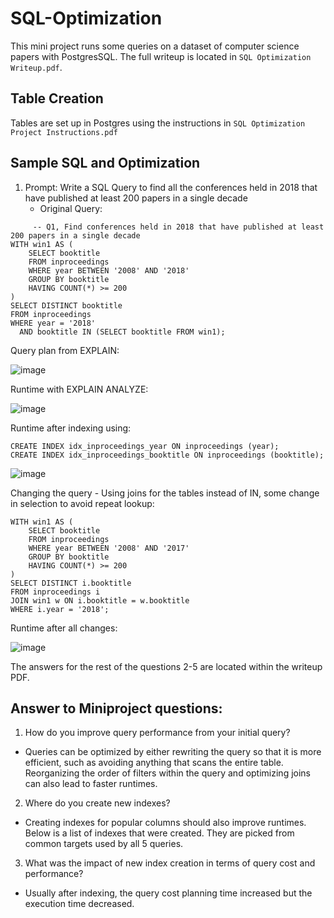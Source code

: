 # SQL-Optimization

This mini project runs some queries on a dataset of computer science papers with PostgresSQL. The full writeup is located in ```SQL Optimization Writeup.pdf```.

## Table Creation
Tables are set up in Postgres using the instructions in ```SQL Optimization Project Instructions.pdf```

## Sample SQL and Optimization
1. Prompt: Write a SQL Query to find all the conferences held in 2018 that have published at least 200 papers in a single decade
   - Original Query:
```
     -- Q1, Find conferences held in 2018 that have published at least 200 papers in a single decade
WITH win1 AS (
    SELECT booktitle
    FROM inproceedings
    WHERE year BETWEEN '2008' AND '2018'
    GROUP BY booktitle
    HAVING COUNT(*) >= 200
)
SELECT DISTINCT booktitle
FROM inproceedings
WHERE year = '2018'
  AND booktitle IN (SELECT booktitle FROM win1);
```

Query plan from EXPLAIN:

![image](https://github.com/user-attachments/assets/e82922ae-1110-48e5-a46d-9fec3d64db02)

Runtime with EXPLAIN ANALYZE:

![image](https://github.com/user-attachments/assets/14b34e0d-7d06-4c9b-9f58-d4a15b5fa73a)

Runtime after indexing using:
```
CREATE INDEX idx_inproceedings_year ON inproceedings (year);
CREATE INDEX idx_inproceedings_booktitle ON inproceedings (booktitle);
```
![image](https://github.com/user-attachments/assets/ec5265f1-9a9d-4610-9776-8e644f846c1a)

Changing the query - Using joins for the tables instead of IN, some change in selection to avoid repeat lookup:
```
WITH win1 AS (
    SELECT booktitle
    FROM inproceedings
    WHERE year BETWEEN '2008' AND '2017'
    GROUP BY booktitle
    HAVING COUNT(*) >= 200
)
SELECT DISTINCT i.booktitle
FROM inproceedings i
JOIN win1 w ON i.booktitle = w.booktitle
WHERE i.year = '2018';
```
Runtime after all changes:

![image](https://github.com/user-attachments/assets/959b9f4f-d072-4371-bcdd-3ac8660a0673)

The answers for the rest of the questions 2-5 are located within the writeup PDF.

##

## Answer to Miniproject questions:
1. How do you improve query performance from your initial query?
  - Queries can be optimized by either rewriting the query so that it is more efficient, such as avoiding anything that scans the entire table. Reorganizing the order of filters within the query and optimizing joins can also lead to faster runtimes. 
2. Where do you create new indexes?
  - Creating indexes for popular columns should also improve runtimes. Below is a list of indexes that were created. They are picked from common targets used by all 5 queries.  
3. What was the impact of new index creation in terms of query cost and performance?
  - Usually after indexing, the query cost planning time increased but the execution time decreased. 

